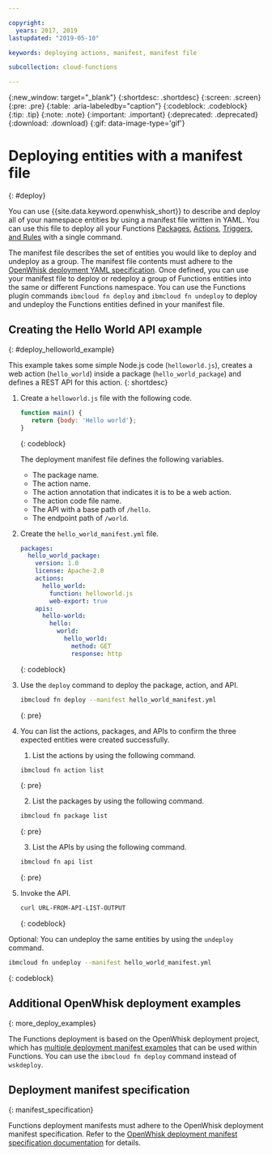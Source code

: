 ```yaml
---

copyright:
  years: 2017, 2019
lastupdated: "2019-05-10"

keywords: deploying actions, manifest, manifest file

subcollection: cloud-functions

---
```


{:new_window: target="_blank"}
{:shortdesc: .shortdesc}
{:screen: .screen}
{:pre: .pre}
{:table: .aria-labeledby="caption"}
{:codeblock: .codeblock}
{:tip: .tip}
{:note: .note}
{:important: .important}
{:deprecated: .deprecated}
{:download: .download}
{:gif: data-image-type='gif'}

# Deploying entities with a manifest file
{: #deploy}

You can use {{site.data.keyword.openwhisk_short}} to describe and deploy all of your namespace entities by using a manifest file written in YAML. You can use this file to deploy all your Functions [Packages](/docs/openwhisk?topic=cloud-functions-pkg_ov), [Actions](/docs/openwhisk?topic=cloud-functions-actions), [Triggers, and Rules](/docs/openwhisk?topic=cloud-functions-triggers) with a single command.

The manifest file describes the set of entities you would like to deploy and undeploy as a group. The manifest file contents must adhere to the [OpenWhisk deployment YAML specification](https://github.com/apache/incubator-openwhisk-wskdeploy/tree/master/specification#package-specification). Once defined, you can use your manifest file to deploy or redeploy a group of Functions entities into the same or different Functions namespace. You can use the Functions plugin commands `ibmcloud fn deploy` and `ibmcloud fn undeploy` to deploy and undeploy the Functions entities defined in your manifest file.

## Creating the Hello World API example
{: #deploy_helloworld_example}

This example takes some simple Node.js code (`helloworld.js`), creates a web action (`hello_world`) inside a package (`hello_world_package`) and defines a REST API for this action.
{: shortdesc}

1. Create a `helloworld.js` file with the following code.

    ```javascript
    function main() {
       return {body: 'Hello world'};
    }
    ```
    {: codeblock}

    The deployment manifest file defines the following variables.
    * The package name.
    * The action name.
    * The action annotation that indicates it is to be a web action.
    * The action code file name.
    * The API with a base path of `/hello`.
    * The endpoint path of `/world`.

2. Create the `hello_world_manifest.yml` file.

    ```yaml
    packages:
      hello_world_package:
        version: 1.0
        license: Apache-2.0
        actions:
          hello_world:
            function: helloworld.js
            web-export: true
        apis:
          hello-world:
            hello:
              world:
                hello_world:
                  method: GET
                  response: http
    ```
    {: codeblock}

3. Use the `deploy` command to deploy the package, action, and API.

    ```sh
    ibmcloud fn deploy --manifest hello_world_manifest.yml
    ```
    {: pre}

4. You can list the actions, packages, and APIs to confirm the three expected entities were created successfully.

    1. List the actions by using the following command.

      ```sh
      ibmcloud fn action list
      ```
      {: pre}

    2. List the packages by using the following command.

      ```sh
      ibmcloud fn package list
      ```
      {: pre}

    3. List the APIs by using the following command.

      ```sh
      ibmcloud fn api list
      ```
      {: pre}

5. Invoke the API.

    ```sh
    curl URL-FROM-API-LIST-OUTPUT
    ```
    {: codeblock}

Optional: You can undeploy the same entities by using the `undeploy` command.

```sh
ibmcloud fn undeploy --manifest hello_world_manifest.yml
```
{: codeblock}

## Additional OpenWhisk deployment examples
{: more_deploy_examples}

The Functions deployment is based on the OpenWhisk deployment project, which has [multiple deployment manifest examples](https://github.com/apache/incubator-openwhisk-wskdeploy/blob/master/docs/programming_guide.md#guided-examples) that can be used within Functions.  You can use the `ibmcloud fn deploy` command instead of `wskdeploy`.

## Deployment manifest specification
{: manifest_specification}

Functions deployment manifests must adhere to the OpenWhisk deployment manifest specification. Refer to the [OpenWhisk deployment manifest specification documentation](https://github.com/apache/incubator-openwhisk-wskdeploy/tree/master/specification#openwhisk-packaging-specification) for details.
